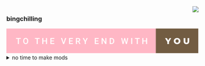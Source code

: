 <img align="right" src="https://github-readme-stats.vercel.app/api?username=baicaitomato&text_color=BE8A2F&show_icons=true&hide_title=true&title_color=F6BEC8&icon_color=F6BEC8&include_all_commits=true&count_private=true" />

### bingchilling
<img src="https://github.com/baicaitomato/baicaitomato/blob/main/to-the-very-end-with-you.svg" />
<details>
  <summary>no time to make mods</summary>
  
</details>
